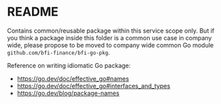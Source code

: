 # README

Contains common/reusable package within this service scope only. 
But if you think a package inside this folder is a common use case in company wide, 
please propose to be moved to company wide common Go module `github.com/bfi-finance/bfi-go-pkg`.

Reference on writing idiomatic Go package:

- https://go.dev/doc/effective_go#names
- https://go.dev/doc/effective_go#interfaces_and_types
- https://go.dev/blog/package-names